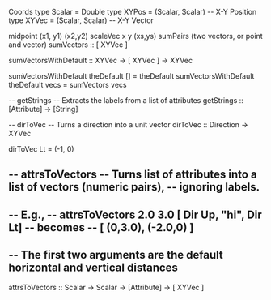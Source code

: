 Coords
type Scalar = Double
type XYPos = (Scalar, Scalar)   -- X-Y Position
type XYVec = (Scalar, Scalar)   -- X-Y Vector

midpoint (x1, y1) (x2,y2)
scaleVec x y (xs,ys)
sumPairs (two vectors, or point and vector)
sumVectors :: [ XYVec ]

sumVectorsWithDefault :: XYVec -> [ XYVec ] -> XYVec

sumVectorsWithDefault theDefault [] = theDefault
sumVectorsWithDefault theDefault vecs = sumVectors vecs

-- getStrings
--   Extracts the labels from a list of attributes
getStrings :: [Attribute] -> [String]

-- dirToVec
--   Turns a direction into a unit vector
dirToVec :: Direction -> XYVec

dirToVec Lt = (-1, 0)

-- attrsToVectors
--   Turns list of attributes into a list of vectors (numeric pairs),
--   ignoring labels.
--
--      E.g.,
--            attrsToVectors 2.0 3.0 [ Dir Up, "hi", Dir Lt]
--      becomes
--            [ (0,3.0), (-2.0,0) ]
--
--   The first two arguments are the default horizontal and vertical distances
--
attrsToVectors :: Scalar -> Scalar -> [Attribute] -> [ XYVec ]

